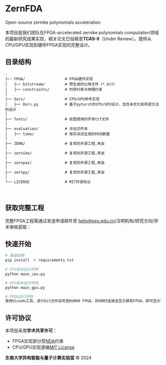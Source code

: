 # ZernFDA
Open-source zernike polynomials acceleration


本项目是我们团队在FPGA-accelerated zernike polynomials computation领域的最新研究成果实现，相关论文已投稿至**TCAS-II**（Under Review）。提供从CPU/GPU实现到硬件FPGA实现的完整设计。
﻿
## 目录结构
```
.
├── FPGA/                  # FPGA硬件实现
│   ├── bitstream/         # 预生成的比特文件（*.bit）
│   ├── constraints/       # 时序约束与物理约束
│
├── Ours/                  # CPU/GPU参考实现
│   ├── Ours.py            # 基于pytorch的CPU/GPU设计，包含未优化和所提方法的设计
│
├── fonts/                 # 绘图使用的字体ttf文件
|
├── evaluation/            # 评估文件夹
│   ├── time/              # 保存测试生成的时间数据
|
├── ZERN/                  # 复现的开源工程,来自
|
├── zernike/               # 复现的开源工程,来自
|
├── zernpax/               # 复现的开源工程,来自
|
├── zernpy/                # 复现的开源工程,来自
|
└── LICENSE                # MIT开源协议
```
﻿
## 获取完整工程
完整FPGA工程需通过发送申请邮件至 helix@seu.edu.cn(注明机构/研究方向)学术审核获取：
﻿
## 快速开始
```python
# 基础依赖
pip install -r requirements.txt
﻿
# CPU版本运行样例
python main_cpu.py

# GPU版本运行样例
python main_gpu.py

# FPGA运行样例
﻿使用Vivado工具，进行bit文件烧写至KU060 FPGA，将HDMI连接至显示屏和FPGA，即可显示实时Zernike计算的测试图样

```

## 许可协议
本项目采用**学术共享许可**：
- FPGA实现部分受[NDA](docs/NDA.pdf)约束
- CPU/GPU实现遵循[MIT License](LICENSE)

**东南大学异构智能与量子计算实验室** © 2024
